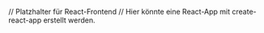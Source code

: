 // Platzhalter für React-Frontend
// Hier könnte eine React-App mit create-react-app erstellt werden.
